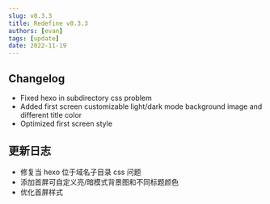 ```yaml
---
slug: v0.3.3
title: Redefine v0.3.3
authors: [evan]
tags: [update]
date: 2022-11-19
---
```

## Changelog

- Fixed hexo in subdirectory css problem
- Added first screen customizable light/dark mode background image and different title color
- Optimized first screen style

## 更新日志

- 修复当 hexo 位于域名子目录 css 问题
- 添加首屏可自定义亮/暗模式背景图和不同标题颜色
- 优化首屏样式
